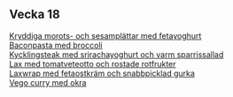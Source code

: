## Vecka 18

  [Kryddiga morots- och sesamplättar med fetayoghurt](/recipes/vegetariskt/kryddiga-morots--och-sesamplattar-med-fetayoghurt.md)<br/>[Baconpasta med broccoli](/recipes/pasta/baconpasta-med-broccoli.md)<br/>[Kycklingsteak med srirachayoghurt och varm sparrissallad](/recipes/kyckling/kycklingsteak-med-srirachayoghurt-och-varm-sparrissallad.md)<br/>[Lax med tomatveteotto och rostade rotfrukter](/recipes/fisk/lax-med-tomatveteotto-och-rostade-rotfrukter.md)<br/>[Laxwrap med fetaostkräm och snabbpicklad gurka](/recipes/fisk/laxwrap-med-fetaostkram-och-snabbpicklad-gurka.md)<br/>[Vego curry med okra](/recipes/asiatiskt/vego-curry-med-okra.md)

